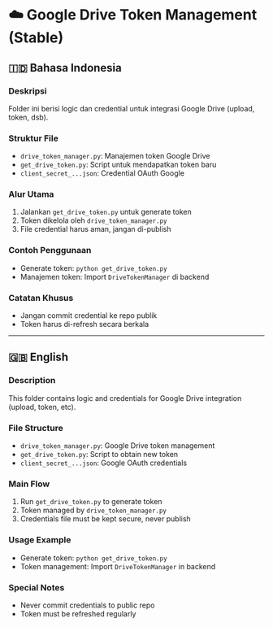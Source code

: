 # ☁️ Google Drive Token Management (Stable)

## 🇮🇩 Bahasa Indonesia

### Deskripsi
Folder ini berisi logic dan credential untuk integrasi Google Drive (upload, token, dsb).

### Struktur File
- `drive_token_manager.py`: Manajemen token Google Drive
- `get_drive_token.py`: Script untuk mendapatkan token baru
- `client_secret_...json`: Credential OAuth Google

### Alur Utama
1. Jalankan `get_drive_token.py` untuk generate token
2. Token dikelola oleh `drive_token_manager.py`
3. File credential harus aman, jangan di-publish

### Contoh Penggunaan
- Generate token: `python get_drive_token.py`
- Manajemen token: Import `DriveTokenManager` di backend

### Catatan Khusus
- Jangan commit credential ke repo publik
- Token harus di-refresh secara berkala

---

## 🇬🇧 English

### Description
This folder contains logic and credentials for Google Drive integration (upload, token, etc).

### File Structure
- `drive_token_manager.py`: Google Drive token management
- `get_drive_token.py`: Script to obtain new token
- `client_secret_...json`: Google OAuth credentials

### Main Flow
1. Run `get_drive_token.py` to generate token
2. Token managed by `drive_token_manager.py`
3. Credentials file must be kept secure, never publish

### Usage Example
- Generate token: `python get_drive_token.py`
- Token management: Import `DriveTokenManager` in backend

### Special Notes
- Never commit credentials to public repo
- Token must be refreshed regularly 